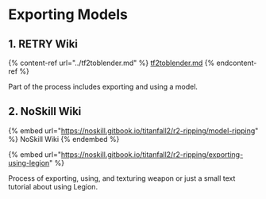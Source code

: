 # Exporting Models

## 1. RETRY Wiki

{% content-ref url="../tf2toblender.md" %}
[tf2toblender.md](../tf2toblender.md)
{% endcontent-ref %}

Part of the process includes exporting and using a model.

## 2. NoSkill Wiki

{% embed url="https://noskill.gitbook.io/titanfall2/r2-ripping/model-ripping" %}
NoSkill Wiki
{% endembed %}

{% embed url="https://noskill.gitbook.io/titanfall2/r2-ripping/exporting-using-legion" %}

Process of exporting, using, and texturing weapon or just a small text tutorial about using Legion.

##
